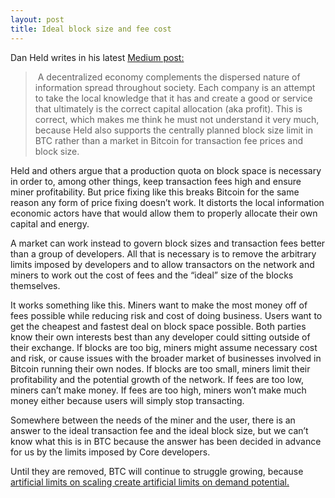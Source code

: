 ```yaml
---
layout: post
title: Ideal block size and fee cost
---
```


Dan Held writes in his latest [Medium post:](https://medium.com/the-bitcoin-times/information-theory-of-money-36247aebdfe1)

>  A decentralized economy complements the dispersed nature of information spread throughout society. Each company is an attempt to take the local knowledge that it has and create a good or service that ultimately is the correct capital allocation (aka profit). This is correct, which makes me think he must not understand it very much, because Held also supports the centrally planned block size limit in BTC rather than a market in Bitcoin for transaction fee prices and block size.

Held and others argue that a production quota on block space is necessary in order to, among other things, keep transaction fees high and ensure miner profitability. But price fixing like this breaks Bitcoin for the same reason any form of price fixing doesn’t work. It distorts the local information economic actors have that would allow them to properly allocate their own capital and energy. 

A market can work instead to govern block sizes and transaction fees better than a group of developers. All that is necessary is to remove the arbitrary limits imposed by developers and to allow transactors on the network and miners to work out the cost of fees and the “ideal” size of the blocks themselves.

It works something like this. Miners want to make the most money off of fees possible while reducing risk and cost of doing business. Users want to get the cheapest and fastest deal on block space possible. Both parties know their own interests best than any developer could sitting outside of their exchange. If blocks are too big, miners might assume necessary cost and risk, or cause issues with the broader market of businesses involved in Bitcoin running their own nodes. If blocks are too small, miners limit their profitability and the potential growth of the network. If fees are too low, miners can’t make money. If fees are too high, miners won’t make much money either because users will simply stop transacting. 

Somewhere between the needs of the miner and the user, there is an answer to the ideal transaction fee and the ideal block size, but we can’t know what this is in BTC because the answer has been decided in advance for us by the limits imposed by Core developers.

Until they are removed, BTC will continue to struggle growing, because [artificial limits on scaling create artificial limits on demand potential.](http://breakingsatoshi.com/2020/01/17/btc-price-cap/)
